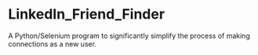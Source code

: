 # LinkedIn_Friend_Finder
A Python/Selenium program to significantly simplify the process of making connections as a new user.
